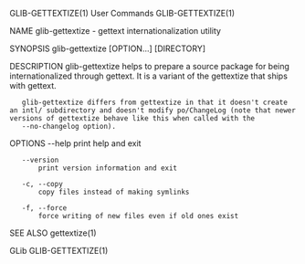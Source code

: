 GLIB-GETTEXTIZE(1)                                                                              User Commands                                                                              GLIB-GETTEXTIZE(1)



NAME
       glib-gettextize - gettext internationalization utility

SYNOPSIS
       glib-gettextize [OPTION...] [DIRECTORY]

DESCRIPTION
       glib-gettextize helps to prepare a source package for being internationalized through gettext. It is a variant of the gettextize that ships with gettext.

       glib-gettextize differs from gettextize in that it doesn't create an intl/ subdirectory and doesn't modify po/ChangeLog (note that newer versions of gettextize behave like this when called with the
       --no-changelog option).

OPTIONS
       --help
           print help and exit

       --version
           print version information and exit

       -c, --copy
           copy files instead of making symlinks

       -f, --force
           force writing of new files even if old ones exist

SEE ALSO
       gettextize(1)



GLib                                                                                                                                                                                       GLIB-GETTEXTIZE(1)
